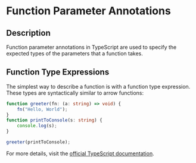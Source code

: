 # Function Parameter Annotations

## Description

Function parameter annotations in TypeScript are used to specify the expected types of the parameters that a function takes.


## Function Type Expressions

The simplest way to describe a function is with a function type expression. These types are syntactically similar to arrow functions:

```ts
function greeter(fn: (a: string) => void) {
    fn("Hello, World");
}
function printToConsole(s: string) {
    console.log(s);
}

greeter(printToConsole);
```

For more details, visit the [official TypeScript documentation](https://www.typescriptlang.org/docs/handbook/2/functions.html#function-type-expressions).

